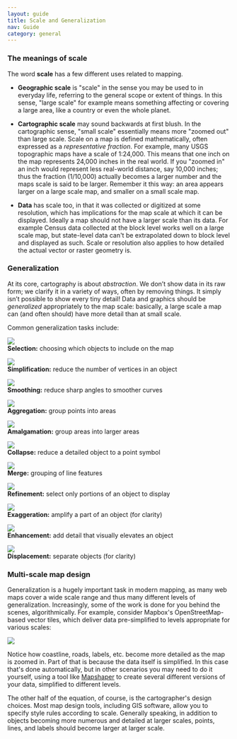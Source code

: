 ```yaml
---
layout: guide
title: Scale and Generalization
nav: Guide
category: general
---
```


### The meanings of scale

The word **scale** has a few different uses related to mapping.

- **Geographic scale** is "scale" in the sense you may be used to in everyday life, referring to the general scope or extent of things. In this sense, "large scale" for example means something affecting or covering a large area, like a country or even the whole planet.

- **Cartographic scale** may sound backwards at first blush. In the cartographic sense, "small scale" essentially means more "zoomed out" than large scale. Scale on a map is defined mathematically, often expressed as a _representative fraction_. For example, many USGS topographic maps have a scale of 1:24,000. This means that one inch on the map represents 24,000 inches in the real world. If you "zoomed in" an inch would represent less real-world distance, say 10,000 inches; thus the fraction (1/10,000) actually becomes a larger number and the maps scale is said to be larger. Remember it this way: an area appears larger on a large scale map, and smaller on a small scale map.

- **Data** has scale too, in that it was collected or digitized at some resolution, which has implications for the map scale at which it can be displayed. Ideally a map should not have a larger scale than its data. For example Census data collected at the block level works well on a large scale map, but state-level data can't be extrapolated down to block level and displayed as such. Scale or resolution also applies to how detailed the actual vector or raster geometry is.

### Generalization

At its core, cartography is about _abstraction_. We don’t show data in its raw form; we clarify it in a variety of ways, often by removing things. It simply isn’t possible to show every tiny detail! Data and graphics should be _generalized_ appropriately to the map scale: basically, a large scale a map can (and often should) have more detail than at small scale. 

Common generalization tasks include:

![]({{site.baseurl}}/media/guide/selection.png)  
**Selection:** choosing which objects to include on the map

![]({{site.baseurl}}/media/guide/simplification.png)  
**Simplification:** reduce the number of vertices in an object

![]({{site.baseurl}}/media/guide/smoothing.png)  
**Smoothing:** reduce sharp angles to smoother curves

![]({{site.baseurl}}/media/guide/aggregation.png)  
**Aggregation:** group points into areas

![]({{site.baseurl}}/media/guide/amalgamation.png)  
**Amalgamation:** group areas into larger areas

![]({{site.baseurl}}/media/guide/collapse.png)  
**Collapse:** reduce a detailed object to a point symbol

![]({{site.baseurl}}/media/guide/merge.png)  
**Merge:** grouping of line features

![]({{site.baseurl}}/media/guide/refinement.png)  
**Refinement:** select only portions of an object to display

![]({{site.baseurl}}/media/guide/exaggeration.png)  
**Exaggeration:** amplify a part of an object (for clarity)

![]({{site.baseurl}}/media/guide/enhancement.png)  
**Enhancement:** add detail that visually elevates an object

![]({{site.baseurl}}/media/guide/displacement.png)  
**Displacement:** separate objects (for clarity)

### Multi-scale map design

Generalization is a hugely important task in modern mapping, as many web maps cover a wide scale range and thus many different levels of generalization. Increasingly, some of the work is done for you behind the scenes, algorithmically. For example, consider Mapbox's OpenStreetMap-based vector tiles, which deliver data pre-simplified to levels appropriate for various scales:

![]({{site.baseurl}}/media/guide/mapbox_scale.jpg)

Notice how coastline, roads, labels, etc. become more detailed as the map is zoomed in. Part of that is because the data itself is simplified. In this case that's done automatically, but in other scenarios you may need to do it yourself, using a tool like [Mapshaper](http://mapshaper.org/) to create several different versions of your data, simplified to different levels.

The other half of the equation, of course, is the cartographer's design choices. Most map design tools, including GIS software, allow you to specify style rules according to scale. Generally speaking, in addition to objects becoming more numerous and detailed at larger scales, points, lines, and labels should become larger at larger scale.